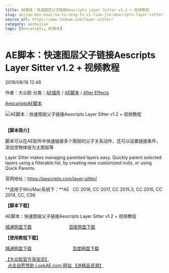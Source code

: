 ```yaml
---
title: AE脚本：快速图层父子链接Aescripts Layer Sitter v1.2 + 视频教程
slug: aejiao-ben-kuai-su-tu-ceng-fu-zi-lian-jie-aescripts-layer-sitter-v1-2-shi-pin-jiao-cheng
source_url: https://www.lookae.com/layer-sitter/
category: aechajian
tags: [Aescaripts, AE脚本]
---
```

# AE脚本：快速图层父子链接Aescripts Layer Sitter v1.2 + 视频教程

2018/08/16 12:48

作者：大众脸
分类：[AE插件](https://www.lookae.com/after-effects/aechajian/) / [AE脚本](https://www.lookae.com/after-effects/aescripts/) / [After Effects](https://www.lookae.com/after-effects/)

[Aescaripts](https://www.lookae.com/tag/aescaripts/)[AE脚本](https://www.lookae.com/tag/ae%e8%84%9a%e6%9c%ac/)

![AE脚本：快速图层父子链接Aescripts Layer Sitter v1.2 + 视频教程](https://www.lookae.com/wp-content/uploads/2018/08/Layer-Sitter.jpg "AE脚本：快速图层父子链接Aescripts Layer Sitter v1.2 + 视频教程-LookAE.com")  
﻿

**【脚本简介】**

脚本可以在AE软件中快速链接多个图层的父子关系动作，还可以设置链接条件，添加空物体层为主图层等

Layer Sitter makes managing parented layers easy. Quickly parent selected layers using a filterable list, by creating new customized nulls, or using Quick Parents.

官网地址：https://aescripts.com/layer-sitter/

**适用于Win/Mac系统下：**AE   CC 2018, CC 2017, CC 2015.3, CC 2015, CC 2014, CC, CS6

**【脚本下载】**

AE脚本：快速图层父子链接Aescripts Layer Sitter v1.2 + 视频教程

[城通网盘下载](https://lookae.ctfile.com/fs/680462-303981783)                              [百度网盘下载](https://pan.baidu.com/s/1V_sK0GqjNNHVDr5bZ9WTJw)

**【使用教程下载】**

[城通网盘下载](https://lookae.ctfile.com/fs/680462-234752512)                                 [百度网盘下载](https://pan.baidu.com/s/1mjBaT08)

[【大众脸官方淘宝店】](https://lookae.taobao.com/)                [点击自愿赞助 LookAE.com 网站 【送精品资源】](https://www.lookae.com/sponsor/)
